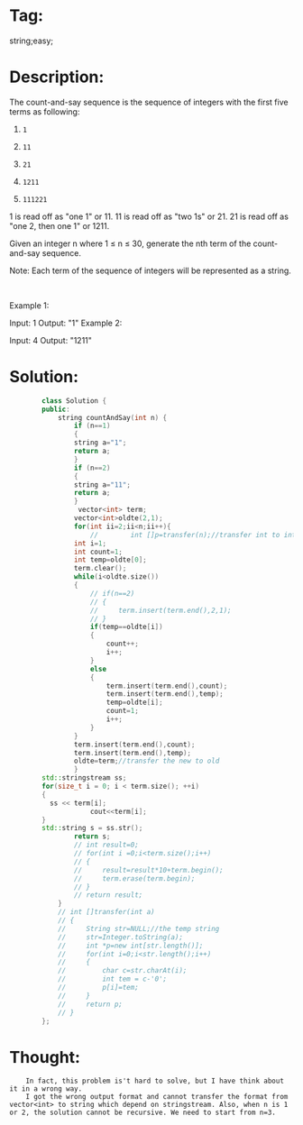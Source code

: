 # Tag:
string;easy;
# Description:
The count-and-say sequence is the sequence of integers with the first five terms as following:

1.     1
2.     11
3.     21
4.     1211
5.     111221
1 is read off as "one 1" or 11.
11 is read off as "two 1s" or 21.
21 is read off as "one 2, then one 1" or 1211.

Given an integer n where 1 ≤ n ≤ 30, generate the nth term of the count-and-say sequence.

Note: Each term of the sequence of integers will be represented as a string.

 

Example 1:

Input: 1
Output: "1"
Example 2:

Input: 4
Output: "1211"

# Solution:
```c++
        class Solution {
        public:
            string countAndSay(int n) {
                if (n==1)   
                {
                string a="1";
                return a;
                }
                if (n==2)   
                {
                string a="11";
                return a;
                }
                 vector<int> term;
                vector<int>oldte(2,1);
                for(int ii=2;ii<n;ii++){
                    //        int []p=transfer(n);//transfer int to int array;
                int i=1;
                int count=1;
                int temp=oldte[0];
                term.clear();  
                while(i<oldte.size())
                {
                    // if(n==2)
                    // {
                    //     term.insert(term.end(),2,1);
                    // }
                    if(temp==oldte[i])
                    {
                        count++;
                        i++;
                    }
                    else
                    {
                        term.insert(term.end(),count);
                        term.insert(term.end(),temp);
                        temp=oldte[i];
                        count=1;
                        i++;
                    }
                }
                term.insert(term.end(),count);
                term.insert(term.end(),temp);
                oldte=term;//transfer the new to old
                }
        std::stringstream ss;
        for(size_t i = 0; i < term.size(); ++i)
        {
          ss << term[i];
                    cout<<term[i];
        }
        std::string s = ss.str();
                return s;
                // int result=0;
                // for(int i =0;i<term.size();i++)
                // {
                //     result=result*10+term.begin();
                //     term.erase(term.begin);
                // }
                // return result;
            }
            // int []transfer(int a)
            // {
            //     String str=NULL;//the temp string
            //     str=Integer.toString(a);
            //     int *p=new int[str.length()];
            //     for(int i=0;i<str.length();i++)
            //     {
            //         char c=str.charAt(i);
            //         int tem = c-'0';
            //         p[i]=tem;
            //     }
            //     return p;
            // }
        };
```
# Thought:
        In fact, this problem is't hard to solve, but I have think about it in a wrong way. 
        I got the wrong output format and cannot transfer the format from vector<int> to string which depend on stringstream. Also, when n is 1 or 2, the solution cannot be recursive. We need to start from n=3.
